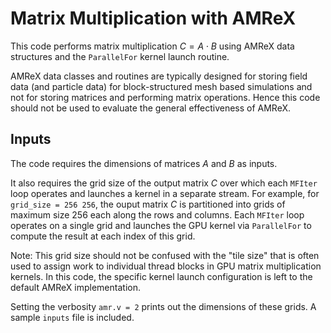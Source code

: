 # Matrix Multiplication with AMReX

This code performs matrix multiplication $C = A \cdot B$ using AMReX data structures and the `ParallelFor` kernel launch routine.

AMReX data classes and routines are typically designed for storing field data (and particle data) for block-structured mesh based simulations and not for storing matrices and performing matrix operations. Hence this code should not be used to evaluate the general effectiveness of AMReX.

## Inputs 

The code requires the dimensions of matrices $A$ and $B$ as inputs.

It also requires the grid size of the output matrix $C$ over which each `MFIter` loop operates and launches a kernel in a separate stream. For example, for `grid_size = 256 256`, the ouput matrix $C$ is partitioned into grids of maximum size 256 each along the rows and columns. Each `MFIter` loop operates on a single grid and launches the GPU kernel via `ParallelFor` to compute the result at each index of this grid. 

Note: This grid size should not be confused with the "tile size" that is often used to assign work to individual thread blocks in GPU matrix multiplication kernels. In this code, the specific kernel launch configuration is left to the default AMReX implementation. 

Setting the verbosity `amr.v = 2` prints out the dimensions of these grids.
A sample `inputs` file is included. 

